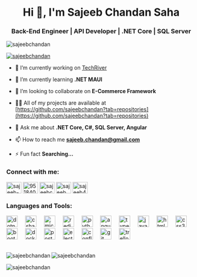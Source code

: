 <h1 align="center">Hi 👋, I'm Sajeeb Chandan Saha</h1>
<h3 align="center">Back-End Engineer | API Developer | .NET Core | SQL Server</h3>

<p align="left"> <img src="https://komarev.com/ghpvc/?username=sajeebchandan&label=Profile%20views&color=0e75b6&style=flat" alt="sajeebchandan" /> </p>

<p align="left"> <a href="https://github.com/ryo-ma/github-profile-trophy"><img src="https://github-profile-trophy.vercel.app/?username=sajeebchandan" alt="sajeebchandan" /></a> </p>

- 🔭 I’m currently working on [TechRiver](https://techriver.net/)

- 🌱 I’m currently learning **.NET MAUI**

- 👯 I’m looking to collaborate on **E-Commerce Framework**

- 👨‍💻 All of my projects are available at [https://github.com/sajeebchandan?tab=repositories](https://github.com/sajeebchandan?tab=repositories)

- 💬 Ask me about **.NET Core, C#, SQL Server, Angular**

- 📫 How to reach me **sajeeb.chandan@gmail.com**

- ⚡ Fun fact **Searching...**

<h3 align="left">Connect with me:</h3>
<p align="left">
<a href="https://linkedin.com/in/sajeeb-chandan-saha-0b15b7b0" target="blank"><img align="center" src="https://raw.githubusercontent.com/rahuldkjain/github-profile-readme-generator/master/src/images/icons/Social/linked-in-alt.svg" alt="sajeeb-chandan-saha-0b15b7b0" height="30" width="40" /></a>
  <a href="https://stackoverflow.com/users/9518407/sajeeb-chandan-saha" target="blank"><img align="center" src="https://raw.githubusercontent.com/rahuldkjain/github-profile-readme-generator/master/src/images/icons/Social/stack-overflow.svg" alt="9518407/sajeeb-chandan-saha" height="30" width="40" /></a>
<a href="https://kaggle.com/sajeebchandan" target="blank"><img align="center" src="https://raw.githubusercontent.com/rahuldkjain/github-profile-readme-generator/master/src/images/icons/Social/kaggle.svg" alt="sajeebchandan" height="30" width="40" /></a>
<a href="https://instagram.com/sajeeb.chandan.saha" target="blank"><img align="center" src="https://raw.githubusercontent.com/rahuldkjain/github-profile-readme-generator/master/src/images/icons/Social/instagram.svg" alt="sajeeb.chandan.saha" height="30" width="40" /></a>
<a href="https://www.hackerrank.com/sajeeb4" target="blank"><img align="center" src="https://raw.githubusercontent.com/rahuldkjain/github-profile-readme-generator/master/src/images/icons/Social/hackerrank.svg" alt="sajeeb4" height="30" width="40" /></a>
</p>

<h3 align="left">Languages and Tools:</h3>
<div align="left">
  <img src="https://cdn.jsdelivr.net/gh/devicons/devicon/icons/dotnetcore/dotnetcore-original.svg" height="30" alt="dotnetcore logo"  />
  <img width="12" />
  <img src="https://cdn.jsdelivr.net/gh/devicons/devicon/icons/csharp/csharp-original.svg" height="30" alt="csharp logo"  />
  <img width="12" />
  <img src="https://cdn.simpleicons.org/microsoftsqlserver/CC2927" height="30" alt="microsoftsqlserver logo"  />
  <img width="12" />
  <img src="https://skillicons.dev/icons?i=redis" height="30" alt="redis logo"  />
  <img width="12" />
  <img src="https://cdn.jsdelivr.net/gh/devicons/devicon/icons/python/python-original.svg" height="30" alt="python logo"  />
  <img width="12" />
  <img src="https://cdn.simpleicons.org/angular/DD0031" height="30" alt="angularjs logo"  />
  <img width="12" />
  <img src="https://cdn.jsdelivr.net/gh/devicons/devicon/icons/typescript/typescript-original.svg" height="30" alt="typescript logo"  />
  <img width="12" />
  <img src="https://cdn.jsdelivr.net/gh/devicons/devicon/icons/javascript/javascript-original.svg" height="30" alt="javascript logo"  />
  <img width="12" />
  <img src="https://cdn.jsdelivr.net/gh/devicons/devicon/icons/html5/html5-original.svg" height="30" alt="html5 logo"  />
  <img width="12" />
  <img src="https://cdn.jsdelivr.net/gh/devicons/devicon/icons/css3/css3-original.svg" height="30" alt="css3 logo"  />
  <img width="12" />
  <img src="https://cdn.simpleicons.org/bootstrap/7952B3" height="30" alt="bootstrap logo"  />
  <img width="12" />
  <img src="https://cdn.simpleicons.org/docker/2496ED" height="30" alt="docker logo"  />
  <img width="12" />
  <img src="https://cdn.simpleicons.org/postman/FF6C37" height="30" alt="postman logo"  />
  <img width="12" />
  <img src="https://skillicons.dev/icons?i=electron" height="30" alt="electron logo"  />
  <img width="12" />
  <img src="https://cdn.simpleicons.org/confluence/172B4D" height="30" alt="confluence logo"  />
  <img width="12" />
  <img src="https://cdn.simpleicons.org/git/F05032" height="30" alt="git logo"  />
  <img width="12" />
  <img src="https://cdn.simpleicons.org/trello/0052CC" height="30" alt="trello logo"  />
</div>
<br>
<div style="margin-top:1em">
  <p><img align="left" src="https://github-readme-stats.vercel.app/api/top-langs?username=sajeebchandan&show_icons=true&locale=en&layout=compact" alt="sajeebchandan" /></p>
</div>

<p><img align="center" src="https://github-readme-stats.vercel.app/api?username=sajeebchandan&show_icons=true&locale=en" alt="sajeebchandan" /></p>

<p><img align="center" src="https://github-readme-streak-stats.herokuapp.com/?user=sajeebchandan&" alt="sajeebchandan" /></p>
